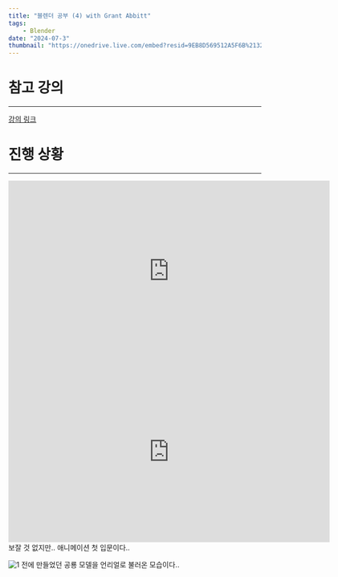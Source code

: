 ```yaml
---
title: "블렌더 공부 (4) with Grant Abbitt"
tags:
    - Blender
date: "2024-07-3"
thumbnail: "https://onedrive.live.com/embed?resid=9EB8D569512A5F6B%2132366&authkey=%21ANJ4j7ruTJA5WrQ&width=1920&height=1080"
---
```

# 참고 강의
---
[강의 링크](https://www.udemy.com/course/blender-tutorial-korean/?couponCode=OF52424)


# 진행 상황
---
<iframe width="640" height="360" src="https://www.youtube.com/embed/96T2gPiyfq0" title="0000 With Grant Abbitt" frameborder="0" allow="accelerometer; autoplay; clipboard-write; encrypted-media; gyroscope; picture-in-picture; web-share" referrerpolicy="strict-origin-when-cross-origin" allowfullscreen></iframe>  
<iframe width="640" height="360" src="https://www.youtube.com/embed/CfyyoaRGW08" title="0001 with Grant Abbitt" frameborder="0" allow="accelerometer; autoplay; clipboard-write; encrypted-media; gyroscope; picture-in-picture; web-share" referrerpolicy="strict-origin-when-cross-origin" allowfullscreen></iframe>   
보잘 것 없지만.. 애니메이션 첫 입문이다..


![1](https://onedrive.live.com/embed?resid=9EB8D569512A5F6B%2132377&authkey=%21ANPjdTOt24SvF2w&width=1555&height=1245)
전에 만들었던 공룡 모델을 언리얼로 불러온 모습이다.. 